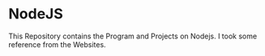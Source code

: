# NodeJS
This Repository contains the Program and Projects on Nodejs. I took some reference from the Websites. 
